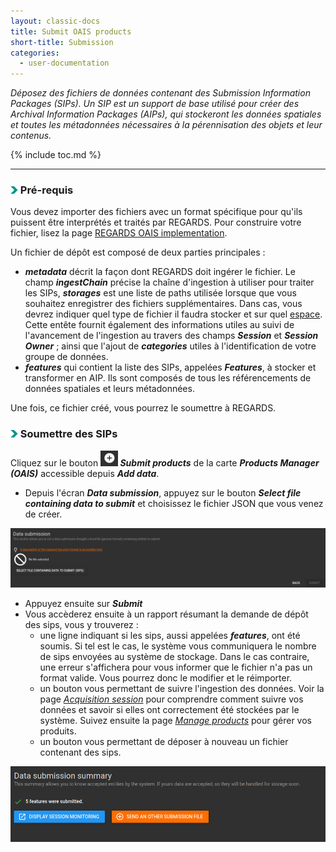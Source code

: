 ```yaml
---
layout: classic-docs
title: Submit OAIS products
short-title: Submission
categories:
  - user-documentation
---
```


<i>Déposez des fichiers de données contenant des Submission Information Packages (SIPs). Un SIP est un support de base utilisé pour créer des Archival Information Packages (AIPs), qui stockeront les données spatiales et toutes les métadonnées nécessaires à la pérennisation des objets et leur contenus.</i>

{% include toc.md %}

*****************

### <img src="/assets/images/user-documentation/doc-icons/right-arrow.png" alt="arrow" height="12"> Pré-requis

Vous devez importer des fichiers avec un format spécifique pour qu'ils puissent être interprétés et traités par REGARDS.
Pour construire votre fichier, lisez la page [REGARDS OAIS implementation](/appendices/oais/).

Un fichier de dépôt est composé de deux parties principales :
- ***metadata*** décrit la façon dont REGARDS doit ingérer le fichier. Le champ ***ingestChain*** précise la chaîne d'ingestion à utiliser pour traiter les SIPs, ***storages*** est une liste de paths utilisée lorsque que vous souhaitez enregistrer des fichiers supplémentaires. Dans cas, vous devrez indiquer quel type de fichier il faudra stocker et sur quel [espace](/user-documentation/2-project-configuration/storage-configuration/). Cette entête fournit également des informations utiles au suivi de l'avancement de l'ingestion au travers des champs ***Session*** et ***Session Owner*** ; ainsi que l'ajout de ***categories*** utiles à l'identification de votre groupe de données.
- ***features*** qui contient la liste des SIPs, appelées ***Features***, à stocker et transformer en AIP. Ils sont composés de tous les référencements de données spatiales et leurs métadonnées.

Une fois, ce fichier créé, vous pourrez le soumettre à REGARDS.

### <img src="/assets/images/user-documentation/doc-icons/right-arrow.png" alt="arrow" height="12"> Soumettre des SIPs


Cliquez sur le bouton <img src="/assets/images/user-documentation/regards-icons/admin/add.png" alt="add products" height="25"> ***Submit products*** de la carte ***Products Manager (OAIS)*** accessible depuis ***Add data***.

- Depuis l'écran ***Data submission***, appuyez sur le bouton ***Select file containing data to submit*** et choisissez le fichier JSON que vous venez de créer.

<div align="center">
  <img src="/assets/images/user-documentation/4_1-ingest/ingest-submit-products.png" alt="submit products" width="800"> 
</div>
      
- Appuyez ensuite sur ***Submit***
- Vous accèderez ensuite à un rapport résumant la demande de dépôt des sips, vous y trouverez :
  - une ligne indiquant si les sips, aussi appelées ***features***, ont été soumis. Si tel est le cas, le système vous communiquera le nombre de sips envoyées au système de stockage.
 Dans le cas contraire, une erreur s'affichera pour vous informer que le fichier n'a pas un format valide. Vous pourrez donc le modifier et le réimporter.
  - un bouton vous permettant de suivre l'ingestion des données. Voir la page *[Acquisition session](/user-documentation/4_2-dataprovider/monitor-session)* pour comprendre comment suivre vos données et savoir si elles ont correctement été stockées par le système. Suivez ensuite la page *[Manage products](/user-documentation/4_1-ingest/manage-products)* pour gérer vos produits.
  - un bouton vous permettant de déposer à nouveau un fichier contenant des sips.
  
<div align="center">
  <img src="/assets/images/user-documentation/4_1-ingest/ingest-data-summary.png" alt="product data summary chain" width="800"> 
</div>
